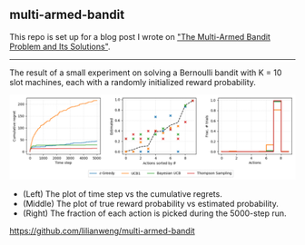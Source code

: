 ## multi-armed-bandit

This repo is set up for a blog post I wrote on ["The Multi-Armed Bandit Problem and Its Solutions"](https://lilianweng.github.io/lil-log/2018/01/23/the-multi-armed-bandit-problem-and-its-solutions.html).

---

The result of a small experiment on solving a Bernoulli bandit with K = 10 slot machines, each with a randomly initialized reward probability.

![Alt text](results_K10_N5000.png?raw=true "K=10 N=5000")

- (Left) The plot of time step vs the cumulative regrets.
- (Middle) The plot of true reward probability vs estimated probability.
- (Right) The fraction of each action is picked during the 5000-step run.


https://github.com/lilianweng/multi-armed-bandit
